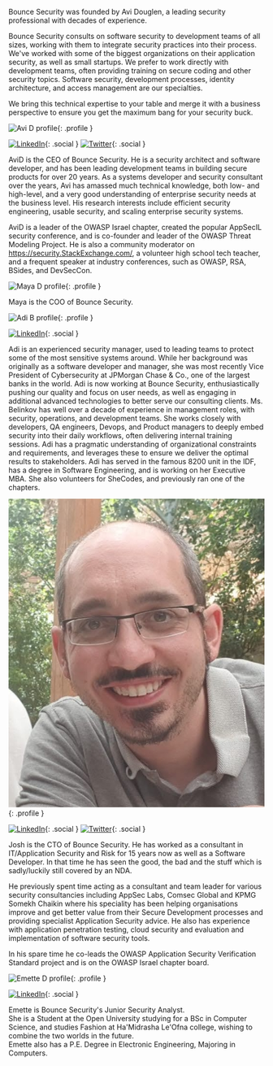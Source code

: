 ---
---
<div class="section">

Bounce Security was founded by Avi Douglen, a leading security professional with decades of experience. 

Bounce Security consults on software security to development teams of all sizes, working with them to integrate security practices into their process. We've worked with some of the biggest organizations on their application security, as well as small startups. We prefer to work directly with development teams, often providing training on secure coding and other security topics. Software security, development processes, identity architecture, and access management are our specialties. 

We bring this technical expertise to your table and merge it with a business perspective to ensure you get the maximum bang for your security buck. 


![Avi D profile](/assets/img/Avid.jpg){: .profile }

[![LinkedIn](/assets/img/icon-linkedin.png)](https://www.linkedin.com/in/avidouglen/){: .social }
[![Twitter](/assets/img/icon-twitter.png)](https://twitter.com/sec_tigger){: .social }

AviD is the CEO of Bounce Security. He is a security architect and software developer, and has been leading development teams in building secure products for over 20 years. As a systems developer and security consultant over the years, Avi has amassed much technical knowledge, both low- and high-level, and a very good understanding of enterprise security needs at the business level. His research interests include efficient security engineering, usable security, and scaling enterprise security systems.   

AviD is a leader of the OWASP Israel chapter, created the popular AppSecIL security conference, and is co-founder and leader of the OWASP Threat Modeling Project. He is also a community moderator on https://security.StackExchange.com/, a volunteer high school tech teacher, and a frequent speaker at industry conferences, such as OWASP, RSA, BSides, and DevSecCon.

![Maya D profile](/assets/img/MayaD.jpg){: .profile }

Maya is the COO of Bounce Security.  

![Adi B profile](/assets/img/AdiB.JPG){: .profile }

[![LinkedIn](/assets/img/icon-linkedin.png)](https://www.linkedin.com/in/adi-belinkov-4b229372){: .social }

Adi is an experienced security manager, used to leading teams to protect some of the most sensitive systems around. While her background was originally as a software developer and manager, she was most recently Vice President of Cybersecurity at JPMorgan Chase & Co., one of the largest banks in the world. Adi is now working at Bounce Security, enthusiastically pushing our quality and focus on user needs, as well as engaging in additional advanced technologies to better serve our consulting clients. 
Ms. Belinkov has well over a decade of experience in management roles, with security, operations, and development teams. She works closely with developers, QA engineers, Devops, and Product managers to deeply embed security into their daily workflows, often delivering internal training sessions. Adi has a pragmatic understanding of organizational constraints and requirements, and leverages these to ensure we deliver the optimal results to stakeholders. 
Adi has served in the famous 8200 unit in the IDF, has a degree in Software Engineering, and is working on her Executive MBA. She also volunteers for SheCodes, and previously ran one of the chapters. 

![Josh profile](/assets/img/Josh.jpg){: .profile }

[![LinkedIn](/assets/img/icon-linkedin.png)](https://www.linkedin.com/in/joshcgrossman/){: .social }
[![Twitter](/assets/img/icon-twitter.png)](https://twitter.com/joshcgrossman){: .social }

Josh is the CTO of Bounce Security. He has worked as a consultant in IT/Application Security and Risk for 15 years now as well as a Software Developer. In that time he has seen the good, the bad and the stuff which is sadly/luckily still covered by an NDA.

He previously spent time acting as a consultant and team leader for various security consultancies including AppSec Labs, Comsec Global and KPMG Somekh Chaikin where his speciality has been helping organisations improve and get better value from their Secure Development processes and providing specialist Application Security advice. He also has experience with application penetration testing, cloud security and evaluation and implementation of software security tools.

In his spare time he co-leads the OWASP Application Security Verification Standard project and is on the OWASP Israel chapter board.

![Emette D profile](/assets/img/EmetteD.jpg){: .profile }

[![LinkedIn](/assets/img/icon-linkedin.png)](https://www.linkedin.com/in/emette-a-douglen-b0b78a1a8){: .social }

Emette is Bounce Security's Junior Security Analyst.  
She is a Student at the Open University studying for a BSc in Computer Science, and studies Fashion at Ha'Midrasha Le'Ofna college, wishing to combine the two worlds in the future.  
Emette also has a P.E. Degree in Electronic Engineering, Majoring in Computers.  

</div>
